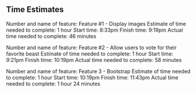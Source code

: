 ## Time Estimates

Number and name of feature: Feature #1 - Display images
Estimate of time needed to complete: 1 hour
Start time: 8:33pm
Finish time: 9:19pm
Actual time needed to complete: 46 minutes


Number and name of feature: Feature #2 - Allow users to vote for their favorite beast
Estimate of time needed to complete: 1 hour
Start time: 9:21pm
Finish time: 10:19pm
Actual time needed to complete: 58 minutes


Number and name of feature: Feature 3 - Bootstrap
Estimate of time needed to complete: 1 hour
Start time: 10:19pm
Finish time: 11:43pm
Actual time needed to complete: 1 hour 24 minutes